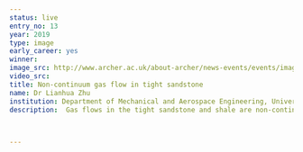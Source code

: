 ```yaml
---
status: live
entry_no: 13
year: 2019
type: image 
early_career: yes 
winner:
image_src: http://www.archer.ac.uk/about-archer/news-events/events/image-comp/gallery-2019/13_Entry_800.jpg
video_src: 
title: Non-continuum gas flow in tight sandstone
name: Dr Lianhua Zhu
institution: Department of Mechanical and Aerospace Engineering, University of Strathclyde
description:  Gas flows in the tight sandstone and shale are non-continuum in nature. The conventional pore-scale computational fluid dynamics methods fail to describe such flows and we need resort to a statistic description, by tracking the probabilities of finding a gas molecular flying with a specific velocity at a specific location. Because there are so many possible velocities and locations, we need a supercomputer like ARCHER to solve the underling equation. This image shows the one of the simulation results obtained with a massively parallel simulator we developed and optimized on ARCHER. With over 20,000 CPU cores, the simulator took only 5 minutes on ARCHER to get the solution.


  
---
```

